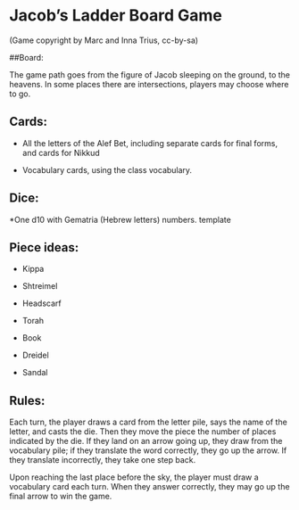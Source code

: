 # Jacob’s Ladder Board Game

(Game copyright by Marc and Inna Trius, cc-by-sa)

##Board: 

The game path goes from the figure of Jacob sleeping on the ground, to the heavens. In some places there are intersections, players may choose where to go.

## Cards:
* All the letters of the Alef Bet, including separate cards for final forms, and cards for Nikkud

* Vocabulary cards, using the class vocabulary.

## Dice:

*One d10 with Gematria (Hebrew letters) numbers. template

## Piece ideas:

* Kippa 

* Shtreimel

* Headscarf

* Torah

* Book

* Dreidel

* Sandal

## Rules:

Each turn, the player draws a card from the letter pile, says the name of the letter, and casts the die. Then they move the piece the number of places indicated by the die. If they land on an arrow going up, they draw from the vocabulary pile; if they translate the word correctly, they go up the arrow. If they translate incorrectly, they take one step back.

Upon reaching the last place before the sky, the player must draw a vocabulary card each turn. When they answer correctly, they may go up the final arrow to win the game.
